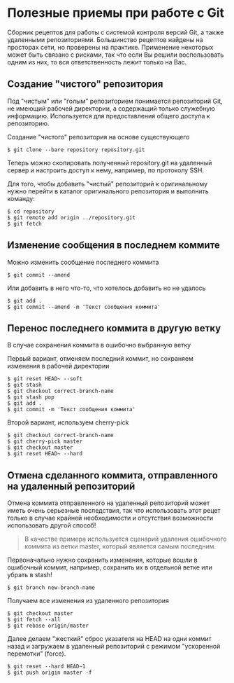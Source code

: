 Полезные приемы при работе с Git
================================================================================
Сборник рецептов для работы с системой контроля версий Git, а также удаленными
репозиториями. Большинство рецептов найдены на просторах сети, но проверены на
практике. Применение некоторых может быть связано с рисками, так что если Вы
решили воспользовать одним из них, то вся ответственность лежит только на Вас.


Создание "чистого" репозитория
--------------------------------------------------------------------------------
Под "чистым" или "голым" репозиторием понимается репозиторий Git, не имеющий
рабочей директории, а содержащий только служебную информацию. Используется для
предоставления общего доступа к репозиторию.

Создание "чистого" репозитория на основе существующего

    $ git clone --bare repository repository.git

Теперь можно скопировать полученный repository.git на удаленный сервер и
настроить доступ к нему, например, по протоколу SSH.

Для того, чтобы добавить "чистый" репозиторий к оригинальному нужно перейти в
каталог оригинального репозитория и выполнить команду:

    $ cd repository
    $ git remote add origin ../repository.git
    $ git fetch


Изменение сообщения в последнем коммите
--------------------------------------------------------------------------------
Можно изменить сообщение последнего коммита

    $ git commit --amend

Или добавить в него что-то, что хотелось добавить но не удалось

    $ git add .
    $ git commit --amend -m 'Текст сообщения коммита'


Перенос последнего коммита в другую ветку
--------------------------------------------------------------------------------
В случае сохранения коммита в ошибочно выбранную ветку

Первый вариант, отменяем последний коммит, но сохраняем изменения в рабочей
директории

    $ git reset HEAD~ --soft
    $ git stash
    $ git checkout correct-branch-name
    $ git stash pop
    $ git add .
    $ git commit -m 'Текст сообщения коммита'

Второй вариант, используем cherry-pick

    $ git checkout correct-branch-name
    $ git cherry-pick master
    $ git checkout master
    $ git reset HEAD~ --hard




Отмена сделанного коммита, отправленного на удаленный репозиторий
--------------------------------------------------------------------------------
Отмена коммита отправленного на удаленный репозиторий может иметь очень
серьезные последствия, так что использовать этот рецет только в случае крайней
необходимости и отсутствия возможности использовать другой способ!

> В качестве примера используется сценарий удаления ошибочного коммита из ветки
> master, который является самым последним.

Первоначально нужно сохранить изменения, которые вошли в ошибочный коммит,
например, сохранить их в отдельной ветке или убрать в stash!

    $ git branch new-branch-name

Получаем все изменения из удаленного репозитория

    $ git checkout master
    $ git fetch --all
    $ git rebase origin/master

Далее делаем "жесткий" сброс указателя на HEAD на одни коммит назад и загружаем
в удаленный репозиторий с режимом "ускоренной перемотки" (force).

    $ git reset --hard HEAD~1
    $ git push origin master -f
